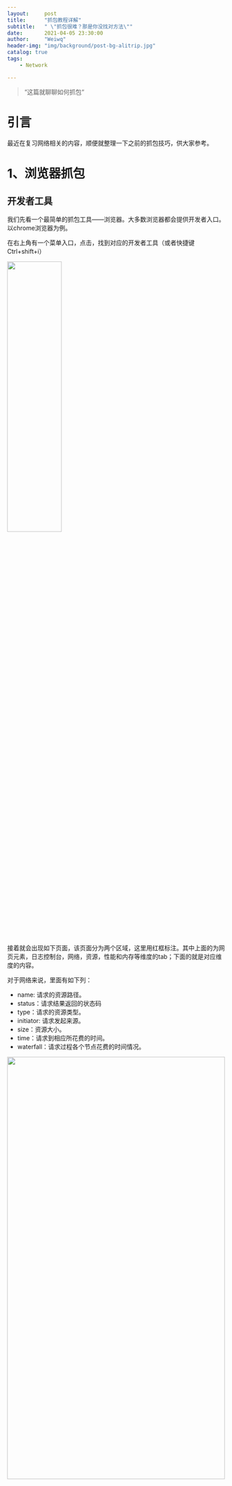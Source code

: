 ```yaml
---
layout:     post
title:      "抓包教程详解"
subtitle:   " \"抓包很难？那是你没找对方法\""
date:       2021-04-05 23:30:00
author:     "Weiwq"
header-img: "img/background/post-bg-alitrip.jpg"
catalog: true
tags:
    - Network

---
```


> “这篇就聊聊如何抓包“

# 引言

最近在复习网络相关的内容，顺便就整理一下之前的抓包技巧，供大家参考。

# 1、浏览器抓包

## 开发者工具

我们先看一个最简单的抓包工具——浏览器。大多数浏览器都会提供开发者入口。以chrome浏览器为例。

在右上角有一个菜单入口，点击，找到对应的开发者工具（或者快捷键Ctrl+shift+i）

<img src="/img/blog_network_capture/1.png" width="50%" height="40%"> 

接着就会出现如下页面，该页面分为两个区域，这里用红框标注。其中上面的为网页元素，日志控制台，网络，资源，性能和内存等维度的tab；下面的就是对应维度的内容。

对于网络来说，里面有如下列：

- name: 请求的资源路径。
- status：请求结果返回的状态码
- type：请求的资源类型。
- initiator: 请求发起来源。
- size：资源大小。
- time：请求到相应所花费的时间。
- waterfall：请求过程各个节点花费的时间情况。

<img src="/img/blog_network_capture/2.png" width="100%" height="50%">

以Baidu的链接为例。先点击左边的会话链接，然后右边会出现此次连接的请求头和响应头、返回内容预览、返回的内容、对应的时间。

<img src="/img/blog_network_capture/3.png" width="100%" height="50%">

如果想获取某次请求的参数怎么办？接着看。

## 获取请求参数和结果

这里用百度搜索“网络”，右边就会出现对应的请求连接。在“Headers” 一栏，有Query String Parameter的分组，这个就是本次GET请求的参数，对应的response是json数据，大家可以尝试看看。

<img src="/img/blog_network_capture/4.png" width="100%" height="50%">

那post请求呢？类似的道理。

这里借用知乎的登录界面，可以获取到登录时候提交的表单数据，这里知乎有对数据进行加密，并且不是普通的key-value方式提交。所以，在网页端，即使用了post请求，也是不安全的，该获取到还是能获取，除非对数据进行加密。

<img src="/img/blog_network_capture/5.png" width="100%" height="50%">

查看返回结果就比较简单了，直接切到response 下即可

<img src="/img/blog_network_capture/6.png" width="100%" height="50%">

##  分析网页结构

题外话，如果想获取（学习）其他网站的前端结构，当然，也可以通过解析网页的方式拿到对应的数据（这个涉及到html的解析，这里不做讲解），比如知乎的登录页面是如何实现的？

先切换到Elements页面下，对应的内容是网页的源代码，接着点击鼠标icon（2），把鼠标移动到想看的元素上，左键即可在右侧（4）的位置查看对应的源码。

<img src="/img/blog_network_capture/7.png" width="100%" height="50%">

# 2、Fiddler抓包

如果只分析网页数据，用浏览器提供的工具就足够了，但是如果想扩展到其他平台，比如Android端，那就需要Fiddler出场了，[官网下载链接](https://www.telerik.com/download/fiddler)，这里用的是fiddler 4来举例。

与浏览器工具有些类似，左边是请求的会话列表，右边Inspectors页面中，分别是请求内容（2）和响应内容（3）。

<img src="/img/blog_network_capture/8.png" width="100%" height="50%">

## 获取请求参数和结果

那要怎么看请求参数和返回结果呢？如图，请求参数可以直接点击webforms、返回结果可以点击webView或json或raw。

查看get、post请求参数的方式是一样的，这里就不再用post请求举例。

<img src="/img/blog_network_capture/9.png" width="100%" height="50%">

关于Fiddler请求的数据乱码的问题 ，可以参考 [Fiddler抓包中文乱码问题](https://blog.csdn.net/qq_36279445/article/details/79448130)

## 抓APP的数据包

那怎么用Fiddler抓App的数据包呢？

先说下大概思路：电脑开一个代理，手机连接电脑代理后，手机上的流量都会经过电脑，那这个时候就可以在电脑端抓取app的数据。

Fiddler抓app也是这个原理。

首先需要在Fiddler上配置端口，便于手机连接。

点击 tools——> Options.... 就进入该页面，选择Connections 栏目，按照下面的配置（端口可以修改，建议用默认的）

<img src="/img/blog_network_capture/10.png" width="50%" height="50%">

其他选项保持默认的，比如Https栏目下的选项默认勾选，**然后重启Fiddler。**

<img src="/img/blog_network_capture/11.png" width="50%" height="50%">

在命令行输入 `ipconfig` 获取本机的局域网ip地址，比如笔者的ip是 ` 192.168.31.35`

<img src="/img/blog_network_capture/12.png" width="50%" height="50%">

然后手机与电脑要在同一局域网，以小米手机为例，进入WiFi设置页面，点击已连接WiFi右侧的更多，会出现WiFi详情页面，里面有代理设置，按照下图设置即可。

<img src="/img/blog_network_capture/13.png" width="50%" height="50%">



## 手机无法访问网站

如果配置代理后，手机无法正常访问网站，或者Fiddler无法正常截取数据。可以按照如下配置

1、在Fiddler下，点击**Tools > Fiddler Options > connections **勾选上 **Allow remote clients to connect** 选项，确保**Fiddler listens to port是8888**。

2、打开注册表，在**HKEY_CURRENT_USER\SOFTWARE\Microsoft\Fiddler2** （也可以在注册表中直接搜索Fiddler）下创建一个DWORD，值设置为80（十进制）

<img src="/img/blog_network_capture/14.png" width="50%" height="50%">

3、在Fiddler下，点击Rules > Customize Rules，在 `OnBeforeRequest` 函数内加添如下代码

```java
static function OnBeforeRequest(oSession: Session) {
    // 添加的代码
	if (oSession.host.toLowerCase() == "webserver:8888") {
	     oSession.host = "webserver:80";
	}
    // .....
}
```

4、重启Fiddler即可。如下为手机浏览器打开头条的网站记录。

<img src="/img/blog_network_capture/15.png" width="100%" height="50%">

# 3、WireShark

要想学习TCP的连接流程，WireShark是一个不错的选择。[WireShark下载链接](https://www.wireshark.org/download.html)

首页会列出网络连接列表，点击正在使用的即可进入会话列表。

<img src="/img/blog_network_capture/16.png" width="100%" height="50%">

下图是会话列表，其中1 处表示开始抓包；2处表示停止抓包；过滤器可以过滤想看的内容，比如过滤TCP，就会只列出TCP协议的会话；3处表示已抓取的会话列表；4处是对应会话的全部内容；5处是数据包原始的内容。其中第4处中：

- Frame：表示物理层数据帧的内容。
- Ethernet：表示数据链路层的内容。
- Internet Protocol ：表示网络层的内容。
- Transmission control protocol：表示传输层的内容。



<img src="/img/blog_network_capture/17.png" width="100%" height="50%">

## 流量图

WireShark提供了很多种流量统计的方式，其中流量图很直观的看出流量的传输过程。选择 统计——》流量图即可出现下图的内容。

其中第一个ip是本机，右侧的为目标IP地址，可以通过流量图查看TCP的三次握手。

<img src="/img/blog_network_capture/18.png" width="100%" height="50%">


如果需要查看指定握手的详细内容，直接点击对应的连接，即可在主面板上看到对应的数据

<img src="/img/blog_network_capture/19.png" width="100%" height="50%">

## RTT

在  统计——》TCP流图形——》往返时间 处可以查看每个数据包的往返时间，其中点代表数据包的往返时间，横坐标是点的序号，纵坐标是时间（ms），点击下图的点，就可以在主页面上查看对应的会话信息。还有TCP的吞吐量、窗口尺寸等，这里就不一一列举。

<img src="/img/blog_network_capture/20.png" width="100%" height="50%">

更多见 [Wireshark零基础入门到实战](https://www.bilibili.com/video/BV1B5411h7t4?p=1)



——Weiwq  于 2021.04 广州